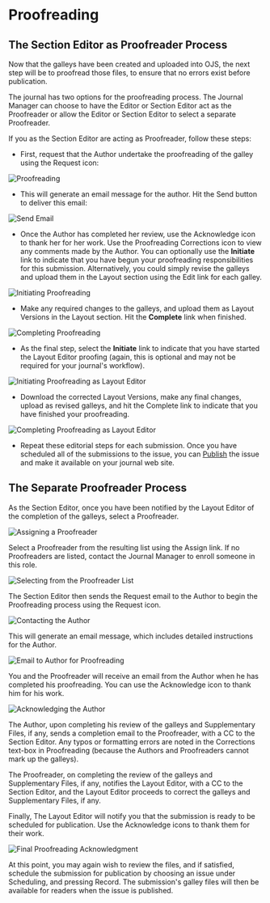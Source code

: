 # Proofreading


## The Section Editor as Proofreader Process



Now that the galleys have been created and uploaded into OJS, the next step will be to proofread those files, to ensure that no errors exist before publication.

The journal has two options for the proofreading process. The Journal Manager can choose to have the Editor or Section Editor act as the Proofreader or allow the Editor or Section Editor to select a separate Proofreader.

If you as the Section Editor are acting as Proofreader, follow these steps:

* First, request that the Author undertake the proofreading of the galley using the Request icon:

![Proofreading](images/chapter8/editor_proof_1.png)  

    
* This will generate an email message for the author. Hit the Send button to deliver this email:

![Send Email](images/chapter8/editor_proof_2.png)

* Once the Author has completed her review, use the Acknowledge icon to thank her for her work. Use the Proofreading Corrections icon to view any comments made by the Author. You can optionally use the **Initiate** link to indicate that you have begun your proofreading responsibilities for this submission. Alternatively, you could simply revise the galleys and upload them in the Layout section using the Edit link for each galley.

![Initiating Proofreading](images/chapter8/editor_proof_3.png)

* Make any required changes to the galleys, and upload them as Layout Versions in the Layout section. Hit the **Complete** link when finished.

![Completing Proofreading](images/chapter8/editor_proof_4.png)



* As the final step, select the **Initiate** link to indicate that you have started the Layout Editor proofing (again, this is optional and may not be required for your journal's workflow).


![Initiating Proofreading as Layout Editor](images/chapter8/editor_proof_5.png)

* Download the corrected Layout Versions, make any final changes, upload as revised galleys, and hit the Complete link to indicate that you have finished your proofreading.


![Completing Proofreading as Layout Editor](images/chapter8/editor_proof_6.png)  


* Repeat these editorial steps for each submission. Once you have scheduled all of the submissions to the issue, you can [Publish](https://pkp.gitbooks.io/learning-ojs-2/content/en//issues.html) the issue and make it available on your journal web site.



## The Separate Proofreader Process



As the Section Editor, once you have been notified by the Layout Editor of the completion of the galleys, select a Proofreader.


![Assigning a Proofreader](images/chapter8/proof_1.png)

Select a Proofreader from the resulting list using the Assign link. If no Proofreaders are listed, contact the Journal Manager to enroll someone in this role.

![Selecting from the Proofreader List](images/chapter8/proof_2.png)


The Section Editor then sends the Request email to the Author to begin the Proofreading process using the Request icon.


![Contacting the Author](images/chapter8/proof_3.png)  


This will generate an email message, which includes detailed instructions for the Author.


![Email to Author for Proofreading](images/chapter8/proof_4.png)


You and the Proofreader will receive an email from the Author when he has completed his proofreading. You can use the Acknowledge icon to thank him for his work.


![Acknowledging the Author](images/chapter8/proof_5.png)  


The Author, upon completing his review of the galleys and Supplementary Files, if any, sends a completion email to the Proofreader, with a CC to the Section Editor. Any typos or formatting errors are noted in the Corrections text-box in Proofreading (because the Authors and Proofreaders cannot mark up the galleys).

The Proofreader, on completing the review of the galleys and Supplementary Files, if any, notifies the Layout Editor, with a CC to the Section Editor, and the Layout Editor proceeds to correct the galleys and Supplementary Files, if any.

Finally, The Layout Editor will notify you that the submission is ready to be scheduled for publication. Use the Acknowledge icons to thank them for their work.


![Final Proofreading Acknowledgment](images/chapter8/editor_proof_7.png)


At this point, you may again wish to review the files, and if satisfied, schedule the submission for publication by choosing an issue under Scheduling, and pressing Record. The submission's galley files will then be available for readers when the issue is published.